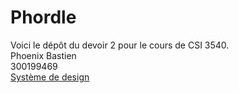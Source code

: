 # Phordle<br />
Voici le dépôt du devoir 2 pour le cours de CSI 3540.<br />
Phoenix Bastien<br />
300199469<br />
[Système de design](/docs/design_system.md)
